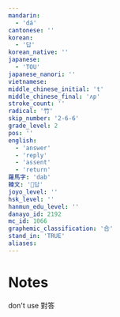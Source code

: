 ```yaml
---
mandarin:
  - 'dá'
cantonese: ''
korean:
  - '답'
korean_native: ''
japanese:
  - 'TOU'
japanese_nanori: ''
vietnamese:
middle_chinese_initial: 't'
middle_chinese_final: 'ʌp'
stroke_count: ''
radical: '竹'
skip_number: '2-6-6'
grade_level: 2
pos: ''
english:
  - 'answer'
  - 'reply'
  - 'assent'
  - 'return'
羅馬字: 'dab'
韓文: '답'
joyo_level: ''
hsk_level: ''
hanmun_edu_level: ''
danayo_id: 2192
mc_id: 1066
graphemic_classification: '合'
stand_in: 'TRUE'
aliases:
---
```


# Notes
don't use 對答
